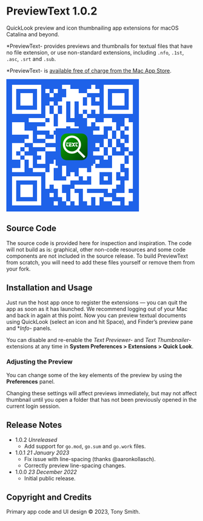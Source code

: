 # PreviewText 1.0.2

QuickLook preview and icon thumbnailing app extensions for macOS Catalina and beyond.

*PreviewText- provides previews and thumbnails for textual files that have no file extension, or use non-standard extensions, including `.nfo`, `.1st`, `.asc`, `.srt` and `.sub`.

*PreviewText- is [available free of charge from the Mac App Store](https://apps.apple.com/us/app/previewtext/id1660037028).

![PreviewText App Store QR code](qr-code.png)

## Source Code ##

The source code is provided here for inspection and inspiration. The code will not build as is: graphical, other non-code resources and some code components are not included in the source release. To build PreviewText from scratch, you will need to add these files yourself or remove them from your fork.

## Installation and Usage ##

Just run the host app once to register the extensions &mdash; you can quit the app as soon as it has launched. We recommend logging out of your Mac and back in again at this point. Now you can preview textual documents using QuickLook (select an icon and hit Space), and Finder’s preview pane and **Info*- panels.

You can disable and re-enable the *Text Previewer-* and *Text Thumbnailer-* extensions at any time in **System Preferences > Extensions > Quick Look**.

### Adjusting the Preview ###

You can change some of the key elements of the preview by using the **Preferences** panel.

Changing these settings will affect previews immediately, but may not affect thumbnail until you open a folder that has not been previously opened in the current login session.

## Release Notes ##

- 1.0.2 *Unreleased*
    - Add support for `go.mod`, `go.sum` and `go.work` files.
- 1.0.1 *21 January 2023*
    - Fix issue with line-spacing (thanks @aaronkollasch).
    - Correctly preview line-spacing changes.
- 1.0.0 *23 December 2022*
    - Initial public release.

## Copyright and Credits ##

Primary app code and UI design &copy; 2023, Tony Smith.

